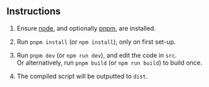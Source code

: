 ## Instructions

1. Ensure [node](https://nodejs.org/en/download), and optionally [pnpm](https://pnpm.io/installation), are installed.

2. Run `pnpm install` (or `npm install`), only on first set-up.

3. Run `pnpm dev` (or `npm run dev`), and edit the code in `src`. <br/>
   Or alternatively, run `pnpm build` (or `npm run build`) to build once.

4. The compiled script will be outputted to `dist`.
